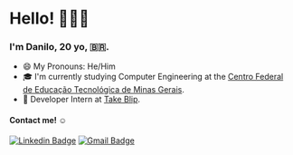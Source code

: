 <h1> Hello! 🙋🏿‍♂️ </h1>
<h3>I'm Danilo, 20 yo, 🇧🇷. </h3>

- 😄 My Pronouns: He/Him
- 🎓 I'm currently studying Computer Engineering at the [Centro Federal de Educação Tecnológica de Minas Gerais](https://www.cefetmg.br).
- 🏢 Developer Intern at [Take Blip](https://www.take.net).

#### Contact me! ☺

[![Linkedin Badge](https://img.shields.io/badge/-LinkedIn-blue?style=flat-square&logo=Linkedin&logoColor=white)](https://www.linkedin.com/in/danilo-gonçalves-custodio/)
[![Gmail Badge](https://img.shields.io/badge/-Gmail-c14438?style=flat-square&logo=Gmail&logoColor=white&link=mailto:andrejuniorlopes@gmail.com)](mailto:danilogc4@gmail.com)
